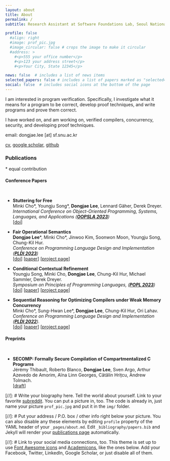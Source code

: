 ```yaml
---
layout: about
title: About
permalink: /
subtitle: Research Assistant at Software Foundations Lab, Seoul National University #<a href='#'>Affiliations</a>

profile: false
  #align: right
  #image: prof_pic.jpg
  #image_circular: false # crops the image to make it circular
  #address: >
    #<p>555 your office number</p>
    #<p>123 your address street</p>
    #<p>Your City, State 12345</p>

news: false  # includes a list of news items
selected_papers: false # includes a list of papers marked as "selected={true}"
social: false  # includes social icons at the bottom of the page
---
```


I am interested in program verification.
Specifically, I investigate what it means for a program to be correct, develop proof techniques, and write programs and prove them correct.

I have worked on, and am working on, verified compilers, concurrency, security, and developing proof techniques.

email: dongjae.lee [at] sf.snu.ac.kr

<a href="/assets/pdf/CV_Dongjae_Lee.pdf">cv</a>,
<a href="https://scholar.google.com/citations?user=dtvdk3wAAAAJ">google scholar</a>,
<a href="https://github.com/mori1116">github</a>

### **Publications**
\* equal contribution

<div class="sftext emphasis1">
  <div class="container">
  <h4> Conference Papers </h4>
  <div style="line-height:100%"><br /></div>
  <ul>
    <li>
      <strong>Stuttering for Free</strong><br />
      Minki Cho*,
      Youngju Song*,
      <strong>Dongjae Lee</strong>,
      Lennard Gäher,
      Derek Dreyer.
      <br />
      <em> International Conference on Object-Oriented Programming, Systems, Languages, and Applications (<strong><a href="https://2023.splashcon.org/track/splash-2023-oopsla">OOPSLA 2023</a></strong>)</em>
      <br />
      [<a href="https://doi.org/10.1145/3622857">doi</a>]
    </li>
  </ul>

  <ul>
    <li>
      <strong>Fair Operational Semantics</strong><br />
      <strong>Dongjae Lee</strong>*,
      Minki Cho*,
      Jinwoo Kim,
      Soonwon Moon,
      Youngju Song,
      Chung-Kil Hur.
      <br />
      <em> Conference on Programming Language Design and Implementation (<strong><a href="https://pldi23.sigplan.org/">PLDI 2023</a></strong>)</em>
      <br />
      [<a href="https://doi.org/10.1145/3591253">doi</a>]
      [<a href="https://sf.snu.ac.kr/publications/fairness.pdf">paper</a>]
      [<a href="https://sf.snu.ac.kr/fairness/">project page</a>]
    </li>
  </ul>
  
  <ul>
    <li>
      <strong>Conditional Contextual Refinement</strong><br />
      Youngju Song,
      Minki Cho,
      <strong>Dongjae Lee</strong>,
      Chung-Kil Hur,
      Michael Sammler,
      Derek Dreyer.
      <br />
      <em> Symposium on Principles of Programming Languages, (<strong><a href="https://popl23.sigplan.org/">POPL 2023</a></strong>)</em>
      <br />
      [<a href="https://doi.org/10.1145/3571232">doi</a>]
      [<a href="https://sf.snu.ac.kr/publications/ccr.pdf">paper</a>]
      [<a href="https://sf.snu.ac.kr/ccr/">project page</a>]
    </li>
  </ul>

  <ul>
    <li>
      <strong>Sequential Reasoning for Optimizing Compilers under Weak Memory Concurrency</strong><br />
      Minki Cho*,
      Sung-Hwan Lee*,
      <strong>Dongjae Lee</strong>,
      Chung-Kil Hur,
      Ori Lahav.
      <br />
      <em> Conference on Programming Language Design and Implementation (<strong><a href="https://pldi22.sigplan.org/">PLDI 2022</a></strong>).</em>
      <br />
      [<a href="https://doi.org/10.1145/3519939.3523718">doi</a>]
      [<a href="https://sf.snu.ac.kr/publications/promising-seq-full.pdf">paper</a>]
      [<a href="https://sf.snu.ac.kr/promising-seq/">project page</a>]
    </li>
  </ul>
  
  </div>
</div>


<div class="sftext emphasis1">
  <div class="container">
  <h4> Preprints </h4>
  <div style="line-height:100%"><br /></div>
  <ul>
    <li>
      <strong>SECOMP: Formally Secure Compilation of Compartmentalized C Programs</strong><br />
      Jérémy Thibault,
      Roberto Blanco,
      <strong>Dongjae Lee</strong>,
      Sven Argo,
      Arthur Azevedo de Amorim,
      Aïna Linn Georges,
      Cătălin Hrițcu,
      Andrew Tolmach.
      <br />
      [<a href="https://arxiv.org/abs/2401.16277">draft</a>]
    </li>
  </ul>

  </div>
</div>


[//]: # Write your biography here. Tell the world about yourself. Link to your favorite [subreddit](http://reddit.com). You can put a picture in, too. The code is already in, just name your picture `prof_pic.jpg` and put it in the `img/` folder.

[//]: # Put your address / P.O. box / other info right below your picture. You can also disable any these elements by editing `profile` property of the YAML header of your `_pages/about.md`. Edit `_bibliography/papers.bib` and Jekyll will render your [publications page](/al-folio/publications/) automatically.

[//]: # Link to your social media connections, too. This theme is set up to use [Font Awesome icons](http://fortawesome.github.io/Font-Awesome/) and [Academicons](https://jpswalsh.github.io/academicons/), like the ones below. Add your Facebook, Twitter, LinkedIn, Google Scholar, or just disable all of them.
